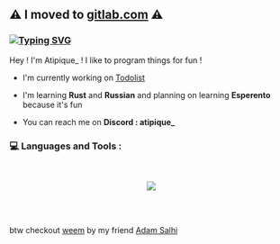 ## ⚠️ I moved to [gitlab.com](https://gitlab.com/AtiPique) ⚠️

### [![Typing SVG](https://readme-typing-svg.demolab.com?font=JetBrains+Mono&pause=1000&color=8C74FF&width=435&lines=Hello+there+%F0%9F%91%8B)](https://git.io/typing-svg)

Hey ! I'm Atipique_ ! I like to program things for fun !

- I'm currently working on [Todolist](https://gitlab.com/AtiPique/todolist)

- I'm learning **Rust** and **Russian** and planning on learning **Esperento** because it's fun

- You can reach me on **Discord : atipique_**

### 💻 Languages and Tools :

<br>
<p align="center">
  <a href="https://skillicons.dev" align="center">
    <img src="https://skillicons.dev/icons?i=c,cpp,rust,python,html,css,php,mysql,git,linux,arch,windows,vscodium,neovim,vim,bash&perline=8"/>
  </a>
</p>
<br><br>

btw checkout [weem](https://gitlab.com/adamtherookie/weem) by my friend [Adam Salhi](https://gitlab.com/adamtherookie)
